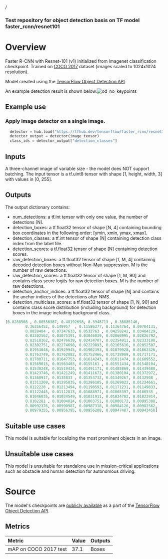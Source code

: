 
/
### Test repository for object detection basis on TF model faster_rcnn/resnet101

# Overview
Faster R-CNN with Resnet-101 (v1) initialized from Imagenet classification checkpoint. Trained on [COCO 2017](https://cocodataset.org/) dataset (images scaled to 1024x1024 resolution).

Model created using the [TensorFlow Object Detection API](https://github.com/tensorflow/models/tree/master/research/object_detection)

An example detection result is shown below.![od_no_keypoints](https://user-images.githubusercontent.com/44744458/144443625-71ecfc4e-1e4b-4274-8177-ec406035f7fb.png)


## Example use
### Apply image detector on a single image.

```python
  detector = hub.load("https://tfhub.dev/tensorflow/faster_rcnn/resnet101_v1_1024x1024/1")
  detector_output = detector(image_tensor)
  class_ids = detector_output["detection_classes"]
```

## Inputs
A three-channel image of variable size - the model does NOT support batching. The input tensor is a tf.uint8 tensor with shape [1, height, width, 3] with values in [0, 255].

## Outputs
The output dictionary contains:

- num_detections: a tf.int tensor with only one value, the number of detections [N].
- detection_boxes: a tf.float32 tensor of shape [N, 4] containing bounding box coordinates in the following order: [ymin, xmin, ymax, xmax].
- detection_classes: a tf.int tensor of shape [N] containing detection class index from the label file.
- detection_scores: a tf.float32 tensor of shape [N] containing detection scores.
- raw_detection_boxes: a tf.float32 tensor of shape [1, M, 4] containing decoded detection boxes without Non-Max suppression. M is the number of raw detections.
- raw_detection_scores: a tf.float32 tensor of shape [1, M, 90] and contains class score logits for raw detection boxes. M is the number of raw detections.
- detection_anchor_indices: a tf.float32 tensor of shape [N] and contains the anchor indices of the detections after NMS.
- detection_multiclass_scores: a tf.float32 tensor of shape [1, N, 90] and contains class score distribution (including background) for detection boxes in the image including background class.

```python
[0.8288508 , 0.80556387, 0.48192698, 0.3948713 , 0.38885146,
         0.36356452, 0.149957  , 0.11586377, 0.11364764, 0.09704131,
         0.0828484 , 0.07247633, 0.0532763 , 0.04258242, 0.03404129,
         0.03302562, 0.03075191, 0.03046039, 0.02866995, 0.02826792,
         0.02518162, 0.02476639, 0.02434707, 0.02354911, 0.02333108,
         0.02302751, 0.02274698, 0.02229893, 0.02165616, 0.02052507,
         0.01953048, 0.01929945, 0.01902393, 0.01879928, 0.01862326,
         0.01763749, 0.01762882, 0.01752466, 0.01738989, 0.01717171,
         0.01700711, 0.01647753, 0.01614243, 0.01611474, 0.01609552,
         0.01569015, 0.01563403, 0.0155161 , 0.01551434, 0.01540104,
         0.01530248, 0.01519424, 0.01491171, 0.01485869, 0.01439488,
         0.01423746, 0.01421249, 0.01411673, 0.01380104, 0.01372972,
         0.01360917, 0.0135833 , 0.01353732, 0.01349267, 0.0132508 ,
         0.01311269, 0.01295835, 0.01286185, 0.01269022, 0.01224661,
         0.0122228 , 0.01213494, 0.01198593, 0.01171231, 0.01149833,
         0.01122445, 0.01112813, 0.01088971, 0.01065397, 0.0106535 ,
         0.01046035, 0.01034549, 0.01031911, 0.01024702, 0.01022914,
         0.0102281 , 0.01004824, 0.01003751, 0.01000172, 0.00995308,
         0.00992376, 0.00990987, 0.00987318, 0.00984126, 0.00982562,
         0.00979355, 0.00956395, 0.00956208, 0.00947487, 0.00943458]
```
## Suitable use cases
This model is suitable for localizing the most prominent objects in an image.

## Unsuitable use cases
This model is unsuitable for standalone use in mission-critical applications such as obstacle and human detection for autonomous driving.

# Source
The model's checkpoints are [publicly available](https://github.com/tensorflow/models/blob/master/research/object_detection/g3doc/tf2_detection_zoo.md) as a part of the [TensorFlow Object Detection API](https://github.com/tensorflow/models/tree/master/research/object_detection).

## Metrics
| Metric | Value | Outputs |
| :---         | :---         | :---         | 
| mAP on COCO 2017 test   | 37.1     | Boxes    |

